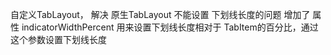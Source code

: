 自定义TabLayout， 解决 原生TabLayout 不能设置 下划线长度的问题
增加了 属性 indicatorWidthPercent 用来设置下划线长度相对于 TabItem的百分比，通过这个参数设置下划线长度
